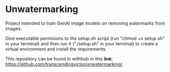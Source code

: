 # Unwatermarking
Project intended to train GenAI image models on removing watermarks from images.

Give executable permisions to the setup.sh script (run "chmod +x setup.sh" in your terminal) and then run it ("./setup.sh" in your terminal) to create a virtual environment and install the requirements.

This repository can be found in withhub in this **link**: https://github.com/transcendingvictor/unwatermarking/
